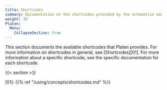 ```yaml
---
title: Shortcodes
summary: Documentation on the shortcodes provided by the Schematize module.
weight: 30
Platen:
  Menu:
    CollapseSection: true
---
```


This section documents the available shortcodes that Platen provides. For more information on
shortcodes in general, see [Shortcodes][01]. For more information about a specific shortcode, see
the specific documentation for each shortcode.

{{< section >}}

<!-- Link References -->
[01]: {{% ref "/using/concepts/shortcodes.md" %}}
